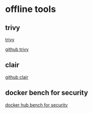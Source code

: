 # offline tools


## trivy

[ trivy ](https://trivy.dev/latest/)

[ github trivy ](https://github.com/aquasecurity/trivy/releases/tag/v0.63.0)



## clair
[ github clair ](https://github.com/quay/clair)


## docker bench for security
[ docker hub bench for security ](https://hub.docker.com/r/docker/docker-bench-security)




